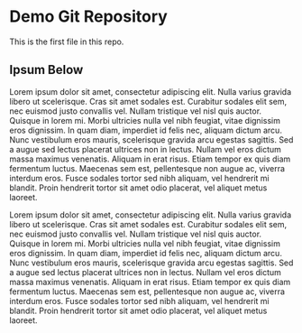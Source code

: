 # Demo Git Repository

This is the first file in this repo.

## Ipsum Below

Lorem ipsum dolor sit amet, consectetur adipiscing elit. Nulla varius gravida libero ut scelerisque. Cras sit amet sodales est. Curabitur sodales elit sem, nec euismod justo convallis vel. Nullam tristique vel nisl quis auctor. Quisque in lorem mi. Morbi ultricies nulla vel nibh feugiat, vitae dignissim eros dignissim. In quam diam, imperdiet id felis nec, aliquam dictum arcu. Nunc vestibulum eros mauris, scelerisque gravida arcu egestas sagittis. Sed a augue sed lectus placerat ultrices non in lectus. Nullam vel eros dictum massa maximus venenatis. Aliquam in erat risus. Etiam tempor ex quis diam fermentum luctus. Maecenas sem est, pellentesque non augue ac, viverra interdum eros. Fusce sodales tortor sed nibh aliquam, vel hendrerit mi blandit. Proin hendrerit tortor sit amet odio placerat, vel aliquet metus laoreet.

Lorem ipsum dolor sit amet, consectetur adipiscing elit. Nulla varius gravida libero ut scelerisque. Cras sit amet sodales est. Curabitur sodales elit sem, nec euismod justo convallis vel. Nullam tristique vel nisl quis auctor. Quisque in lorem mi. Morbi ultricies nulla vel nibh feugiat, vitae dignissim eros dignissim. In quam diam, imperdiet id felis nec, aliquam dictum arcu. Nunc vestibulum eros mauris, scelerisque gravida arcu egestas sagittis. Sed a augue sed lectus placerat ultrices non in lectus. Nullam vel eros dictum massa maximus venenatis. Aliquam in erat risus. Etiam tempor ex quis diam fermentum luctus. Maecenas sem est, pellentesque non augue ac, viverra interdum eros. Fusce sodales tortor sed nibh aliquam, vel hendrerit mi blandit. Proin hendrerit tortor sit amet odio placerat, vel aliquet metus laoreet.

